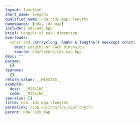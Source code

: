 ```yaml
---
layout: function
short_name: lengths
qualified_name: nda::idx_map::lengths
namespaces: [nda, idx_map]
includer: nda/nda.hpp
brief: Lengths of each dimension.
overloads:
  const std::array<long, Rank> & lengths() noexcept const:
    desc: Lengths of each dimension.
    source: nda/layout/idx_map.hpp
desc: ""
params:
  {}
tparams:
  {}
return_value: __MISSING__
example:
  desc: __MISSING__
  code: __MISSING__
see-also: []
title: nda::idx_map::lengths
permalink: /cpp-api/nda/idx_map/lengths
parent: nda::idx_map
...
```


